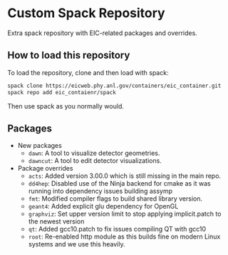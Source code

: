 # Custom Spack Repository

Extra spack repository with EIC-related packages and overrides. 

## How to load this repository
To load the repository, clone and then load with spack:
```bash
spack clone https://eicweb.phy.anl.gov/containers/eic_container.git
spack repo add eic_contaienr/spack
```

Then use spack as you normally would.

## Packages
  * New packages
    - `dawn`: A tool to visualize detector geometries.
    - `dawncut`: A tool to edit detector visualizations.
  * Package overrides
    * `acts`: Added version 3.00.0 which is still missing in the main repo.
    * `dd4hep`: Disabled use of the Ninja backend for cmake as it was running into dependency issues building assymp
    * `fmt`: Modified compiler flags to build shared library version.
    * `geant4`: Added explicit glu dependency for OpenGL
    * `graphviz`: Set upper version limit to stop applying implicit.patch to the newest version
    * `qt`: Added gcc10.patch to fix issues compiling QT with gcc10
    * `root`: Re-enabled http module as this builds fine on modern Linux systems and we use this heavily.



